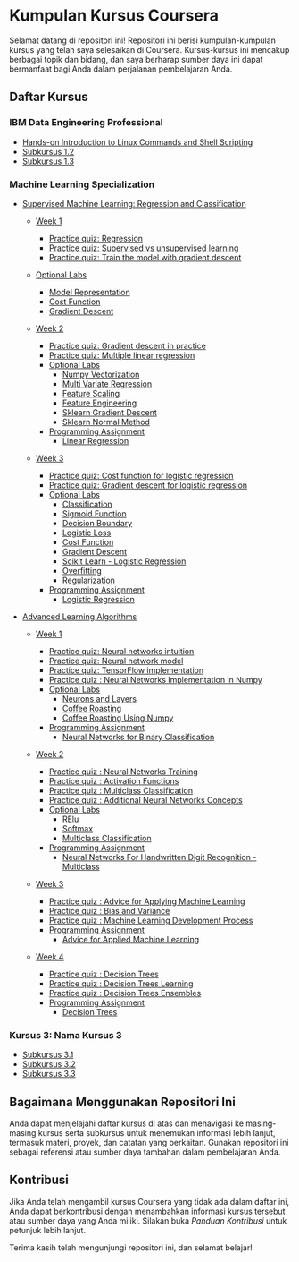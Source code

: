 # Kumpulan Kursus Coursera

Selamat datang di repositori ini! Repositori ini berisi kumpulan-kumpulan kursus yang telah saya selesaikan di Coursera. Kursus-kursus ini mencakup berbagai topik dan bidang, dan saya berharap sumber daya ini dapat bermanfaat bagi Anda dalam perjalanan pembelajaran Anda.

## Daftar Kursus

### IBM Data Engineering Professional
- [Hands-on Introduction to Linux Commands and Shell Scripting](https://github.com/rzladitya/Coursera/tree/07376f501431363556d1ce74761c909375ba28b4/IBM%20Data%20Engineering%20Professional/hands-on-introduction-to-linux-commands-and-shell-scripting)
- [Subkursus 1.2](link_ke_subkursus1.2)
- [Subkursus 1.3](link_ke_subkursus1.3)

### Machine Learning Specialization
- [Supervised Machine Learning: Regression and Classification](https://www.coursera.org/learn/machine-learning?specialization=machine-learning-introduction)
  - [Week 1](https://github.com/rzladitya/Coursera/tree/dff4063e201eb40d96bc89575f8a864248ddfc8d/Machine-Learning-Specialization-Coursera/C1%20-%20Supervised%20Machine%20Learning%20-%20Regression%20and%20Classification/week1)
    - [Practice quiz: Regression](https://github.com/rzladitya/Coursera/tree/32d79317343e7747ed0262e1e369deaf88fa7819/Machine-Learning-Specialization-Coursera/C1%20-%20Supervised%20Machine%20Learning%20-%20Regression%20and%20Classification/week1/Practice%20quiz%20-%20Regression)
    - [Practice quiz: Supervised vs unsupervised learning](https://github.com/rzladitya/Coursera/tree/dff4063e201eb40d96bc89575f8a864248ddfc8d/Machine-Learning-Specialization-Coursera/C1%20-%20Supervised%20Machine%20Learning%20-%20Regression%20and%20Classification/week1/Practice%20quiz%20-%20Supervised%20vs%20unsupervised%20learning)
    - [Practice quiz: Train the model with gradient descent](https://github.com/rzladitya/Coursera/tree/dff4063e201eb40d96bc89575f8a864248ddfc8d/Machine-Learning-Specialization-Coursera/C1%20-%20Supervised%20Machine%20Learning%20-%20Regression%20and%20Classification/week1/Practice%20quiz%20-%20Train%20the%20model%20with%20gradient%20descent)
  - [Optional Labs](https://github.com/rzladitya/Coursera/tree/dff4063e201eb40d96bc89575f8a864248ddfc8d/Machine-Learning-Specialization-Coursera/C1%20-%20Supervised%20Machine%20Learning%20-%20Regression%20and%20Classification/week1/Optional%20Labs)
    - [Model Representation](https://github.com/rzladitya/Coursera/blob/dff4063e201eb40d96bc89575f8a864248ddfc8d/Machine-Learning-Specialization-Coursera/C1%20-%20Supervised%20Machine%20Learning%20-%20Regression%20and%20Classification/week1/Optional%20Labs/C1_W1_Lab03_Model_Representation_Soln.ipynb)
    - [Cost Function](https://github.com/rzladitya/Coursera/blob/dff4063e201eb40d96bc89575f8a864248ddfc8d/Machine-Learning-Specialization-Coursera/C1%20-%20Supervised%20Machine%20Learning%20-%20Regression%20and%20Classification/week1/Optional%20Labs/C1_W1_Lab04_Cost_function_Soln.ipynb)
    - [Gradient Descent](https://github.com/rzladitya/Coursera/blob/dff4063e201eb40d96bc89575f8a864248ddfc8d/Machine-Learning-Specialization-Coursera/C1%20-%20Supervised%20Machine%20Learning%20-%20Regression%20and%20Classification/week1/Optional%20Labs/C1_W1_Lab05_Gradient_Descent_Soln.ipynb)
   
  - [Week 2](https://github.com/rzladitya/Coursera/tree/c201028a244af9fe17ed1e5f9975f8251354e9c4/Machine-Learning-Specialization-Coursera/C1%20-%20Supervised%20Machine%20Learning%20-%20Regression%20and%20Classification/week2) 
  
      - [Practice quiz: Gradient descent in practice](https://github.com/rzladitya/Coursera/tree/c201028a244af9fe17ed1e5f9975f8251354e9c4/Machine-Learning-Specialization-Coursera/C1%20-%20Supervised%20Machine%20Learning%20-%20Regression%20and%20Classification/week2/Practice%20quiz%20-%20Gradient%20descent%20in%20practice)
      - [Practice quiz: Multiple linear regression](https://github.com/rzladitya/Coursera/tree/c201028a244af9fe17ed1e5f9975f8251354e9c4/Machine-Learning-Specialization-Coursera/C1%20-%20Supervised%20Machine%20Learning%20-%20Regression%20and%20Classification/week2/Practice%20quiz%20-%20Multiple%20linear%20regression)
      - [Optional Labs](https://github.com/rzladitya/Coursera/tree/c201028a244af9fe17ed1e5f9975f8251354e9c4/Machine-Learning-Specialization-Coursera/C1%20-%20Supervised%20Machine%20Learning%20-%20Regression%20and%20Classification/week2/Optional%20Labs)
        - [Numpy Vectorization](https://github.com/rzladitya/Coursera/blob/c201028a244af9fe17ed1e5f9975f8251354e9c4/Machine-Learning-Specialization-Coursera/C1%20-%20Supervised%20Machine%20Learning%20-%20Regression%20and%20Classification/week2/Optional%20Labs/C1_W2_Lab01_Python_Numpy_Vectorization_Soln.ipynb)
        - [Multi Variate Regression](https://github.com/rzladitya/Coursera/blob/c201028a244af9fe17ed1e5f9975f8251354e9c4/Machine-Learning-Specialization-Coursera/C1%20-%20Supervised%20Machine%20Learning%20-%20Regression%20and%20Classification/week2/Optional%20Labs/C1_W2_Lab02_Multiple_Variable_Soln.ipynb)
        - [Feature Scaling](https://github.com/rzladitya/Coursera/blob/c201028a244af9fe17ed1e5f9975f8251354e9c4/Machine-Learning-Specialization-Coursera/C1%20-%20Supervised%20Machine%20Learning%20-%20Regression%20and%20Classification/week2/Optional%20Labs/C1_W2_Lab03_Feature_Scaling_and_Learning_Rate_Soln.ipynb)
        - [Feature Engineering](https://github.com/rzladitya/Coursera/blob/c201028a244af9fe17ed1e5f9975f8251354e9c4/Machine-Learning-Specialization-Coursera/C1%20-%20Supervised%20Machine%20Learning%20-%20Regression%20and%20Classification/week2/Optional%20Labs/C1_W2_Lab04_FeatEng_PolyReg_Soln.ipynb)
        - [Sklearn Gradient Descent](https://github.com/rzladitya/Coursera/blob/c201028a244af9fe17ed1e5f9975f8251354e9c4/Machine-Learning-Specialization-Coursera/C1%20-%20Supervised%20Machine%20Learning%20-%20Regression%20and%20Classification/week2/Optional%20Labs/C1_W2_Lab05_Sklearn_GD_Soln.ipynb)
        - [Sklearn Normal Method](https://github.com/rzladitya/Coursera/blob/c201028a244af9fe17ed1e5f9975f8251354e9c4/Machine-Learning-Specialization-Coursera/C1%20-%20Supervised%20Machine%20Learning%20-%20Regression%20and%20Classification/week2/Optional%20Labs/C1_W2_Lab06_Sklearn_Normal_Soln.ipynb)
      - [Programming Assignment](https://github.com/rzladitya/Coursera/tree/c201028a244af9fe17ed1e5f9975f8251354e9c4/Machine-Learning-Specialization-Coursera/C1%20-%20Supervised%20Machine%20Learning%20-%20Regression%20and%20Classification/week2/C1W2A1)
        - [Linear Regression](https://github.com/rzladitya/Coursera/blob/c201028a244af9fe17ed1e5f9975f8251354e9c4/Machine-Learning-Specialization-Coursera/C1%20-%20Supervised%20Machine%20Learning%20-%20Regression%20and%20Classification/week2/C1W2A1/C1_W2_Linear_Regression.ipynb)
       
  - [Week 3](https://github.com/rzladitya/Coursera/tree/b0438ddb33efa45af91bea83fd12f1d0e4dc1d3a/Machine-Learning-Specialization-Coursera/C1%20-%20Supervised%20Machine%20Learning%20-%20Regression%20and%20Classification/week3)
  
      - [Practice quiz: Cost function for logistic regression](https://github.com/rzladitya/Coursera/tree/b0438ddb33efa45af91bea83fd12f1d0e4dc1d3a/Machine-Learning-Specialization-Coursera/C1%20-%20Supervised%20Machine%20Learning%20-%20Regression%20and%20Classification/week3/Practice%20quiz%20-%20Cost%20function%20for%20logistic%20regression)
      - [Practice quiz: Gradient descent for logistic regression](https://github.com/rzladitya/Coursera/tree/b0438ddb33efa45af91bea83fd12f1d0e4dc1d3a/Machine-Learning-Specialization-Coursera/C1%20-%20Supervised%20Machine%20Learning%20-%20Regression%20and%20Classification/week3/Practice%20quiz%20-%20Gradient%20descent%20for%20logistic%20regression)
      - [Optional Labs](https://github.com/rzladitya/Coursera/tree/b0438ddb33efa45af91bea83fd12f1d0e4dc1d3a/Machine-Learning-Specialization-Coursera/C1%20-%20Supervised%20Machine%20Learning%20-%20Regression%20and%20Classification/week3/Optional%20Labs)
          - [Classification](https://github.com/rzladitya/Coursera/blob/b0438ddb33efa45af91bea83fd12f1d0e4dc1d3a/Machine-Learning-Specialization-Coursera/C1%20-%20Supervised%20Machine%20Learning%20-%20Regression%20and%20Classification/week3/Optional%20Labs/C1_W3_Lab01_Classification_Soln.ipynb)
          - [Sigmoid Function](https://github.com/rzladitya/Coursera/blob/b0438ddb33efa45af91bea83fd12f1d0e4dc1d3a/Machine-Learning-Specialization-Coursera/C1%20-%20Supervised%20Machine%20Learning%20-%20Regression%20and%20Classification/week3/Optional%20Labs/C1_W3_Lab02_Sigmoid_function_Soln.ipynb)
          - [Decision Boundary](https://github.com/rzladitya/Coursera/blob/b0438ddb33efa45af91bea83fd12f1d0e4dc1d3a/Machine-Learning-Specialization-Coursera/C1%20-%20Supervised%20Machine%20Learning%20-%20Regression%20and%20Classification/week3/Optional%20Labs/C1_W3_Lab03_Decision_Boundary_Soln.ipynb)
          - [Logistic Loss](https://github.com/rzladitya/Coursera/blob/b0438ddb33efa45af91bea83fd12f1d0e4dc1d3a/Machine-Learning-Specialization-Coursera/C1%20-%20Supervised%20Machine%20Learning%20-%20Regression%20and%20Classification/week3/Optional%20Labs/C1_W3_Lab04_LogisticLoss_Soln.ipynb)
          - [Cost Function](https://github.com/rzladitya/Coursera/blob/b0438ddb33efa45af91bea83fd12f1d0e4dc1d3a/Machine-Learning-Specialization-Coursera/C1%20-%20Supervised%20Machine%20Learning%20-%20Regression%20and%20Classification/week3/Optional%20Labs/C1_W3_Lab05_Cost_Function_Soln.ipynb)
          - [Gradient Descent](https://github.com/rzladitya/Coursera/blob/b0438ddb33efa45af91bea83fd12f1d0e4dc1d3a/Machine-Learning-Specialization-Coursera/C1%20-%20Supervised%20Machine%20Learning%20-%20Regression%20and%20Classification/week3/Optional%20Labs/C1_W3_Lab06_Gradient_Descent_Soln.ipynb)
          - [Scikit Learn - Logistic Regression](https://github.com/rzladitya/Coursera/blob/b0438ddb33efa45af91bea83fd12f1d0e4dc1d3a/Machine-Learning-Specialization-Coursera/C1%20-%20Supervised%20Machine%20Learning%20-%20Regression%20and%20Classification/week3/Optional%20Labs/C1_W3_Lab07_Scikit_Learn_Soln.ipynb)
          - [Overfitting](https://github.com/rzladitya/Coursera/blob/b0438ddb33efa45af91bea83fd12f1d0e4dc1d3a/Machine-Learning-Specialization-Coursera/C1%20-%20Supervised%20Machine%20Learning%20-%20Regression%20and%20Classification/week3/Optional%20Labs/C1_W3_Lab08_Overfitting_Soln.ipynb)
          - [Regularization](https://github.com/rzladitya/Coursera/blob/b0438ddb33efa45af91bea83fd12f1d0e4dc1d3a/Machine-Learning-Specialization-Coursera/C1%20-%20Supervised%20Machine%20Learning%20-%20Regression%20and%20Classification/week3/Optional%20Labs/C1_W3_Lab09_Regularization_Soln.ipynb)
      - [Programming Assignment](https://github.com/rzladitya/Coursera/tree/b0438ddb33efa45af91bea83fd12f1d0e4dc1d3a/Machine-Learning-Specialization-Coursera/C1%20-%20Supervised%20Machine%20Learning%20-%20Regression%20and%20Classification/week3/C1W3A1)
        - [Logistic Regression](https://github.com/rzladitya/Coursera/blob/b0438ddb33efa45af91bea83fd12f1d0e4dc1d3a/Machine-Learning-Specialization-Coursera/C1%20-%20Supervised%20Machine%20Learning%20-%20Regression%20and%20Classification/week3/C1W3A1/C1_W3_Logistic_Regression.ipynb)

          
- [Advanced Learning Algorithms](https://www.coursera.org/learn/advanced-learning-algorithms?specialization=machine-learning-introduction)
  - [Week 1](https://github.com/rzladitya/Coursera/tree/63c218feba9c68c5f0848764aa89c0d57fe5a904/Machine-Learning-Specialization-Coursera/C2%20-%20Advanced%20Learning%20Algorithms/week1)
    - [Practice quiz: Neural networks intuition](https://github.com/rzladitya/Coursera/tree/63c218feba9c68c5f0848764aa89c0d57fe5a904/Machine-Learning-Specialization-Coursera/C2%20-%20Advanced%20Learning%20Algorithms/week1/Practice%20quiz%20-%20Neural%20networks%20intuition)
    - [Practice quiz: Neural network model](https://github.com/rzladitya/Coursera/tree/63c218feba9c68c5f0848764aa89c0d57fe5a904/Machine-Learning-Specialization-Coursera/C2%20-%20Advanced%20Learning%20Algorithms/week1/Practice%20quiz%20-%20Neural%20network%20model)
    - [Practice quiz: TensorFlow implementation](https://github.com/rzladitya/Coursera/tree/63c218feba9c68c5f0848764aa89c0d57fe5a904/Machine-Learning-Specialization-Coursera/C2%20-%20Advanced%20Learning%20Algorithms/week1/Practice%20quiz%20-%20TensorFlow%20implementation)
    - [Practice quiz : Neural Networks Implementation in Numpy](https://github.com/rzladitya/Coursera/tree/63c218feba9c68c5f0848764aa89c0d57fe5a904/Machine-Learning-Specialization-Coursera/C2%20-%20Advanced%20Learning%20Algorithms/week1/Practice-Quiz-Neural-Networks-Implementation-in-python)
    - [Optional Labs](https://github.com/rzladitya/Coursera/tree/63c218feba9c68c5f0848764aa89c0d57fe5a904/Machine-Learning-Specialization-Coursera/C2%20-%20Advanced%20Learning%20Algorithms/week1/optional-labs)
      - [Neurons and Layers](https://github.com/rzladitya/Coursera/blob/63c218feba9c68c5f0848764aa89c0d57fe5a904/Machine-Learning-Specialization-Coursera/C2%20-%20Advanced%20Learning%20Algorithms/week1/optional-labs/C2_W1_Lab01_Neurons_and_Layers.ipynb)
      - [Coffee Roasting](https://github.com/rzladitya/Coursera/blob/63c218feba9c68c5f0848764aa89c0d57fe5a904/Machine-Learning-Specialization-Coursera/C2%20-%20Advanced%20Learning%20Algorithms/week1/optional-labs/C2_W1_Lab02_CoffeeRoasting_TF.ipynb)
      - [Coffee Roasting Using Numpy](https://github.com/rzladitya/Coursera/blob/63c218feba9c68c5f0848764aa89c0d57fe5a904/Machine-Learning-Specialization-Coursera/C2%20-%20Advanced%20Learning%20Algorithms/week1/optional-labs/C2_W1_Lab03_CoffeeRoasting_Numpy.ipynb)
    - [Programming Assignment](https://github.com/rzladitya/Coursera/tree/63c218feba9c68c5f0848764aa89c0d57fe5a904/Machine-Learning-Specialization-Coursera/C2%20-%20Advanced%20Learning%20Algorithms/week1/C2W1A1)
      - [Neural Networks for Binary Classification](https://github.com/rzladitya/Coursera/blob/63c218feba9c68c5f0848764aa89c0d57fe5a904/Machine-Learning-Specialization-Coursera/C2%20-%20Advanced%20Learning%20Algorithms/week1/C2W1A1/C2_W1_Assignment.ipynb)

  - [Week 2](https://github.com/rzladitya/Coursera/tree/01402c90d54a255f99a343fa4e14422ca9b008ff/Machine-Learning-Specialization-Coursera/C2%20-%20Advanced%20Learning%20Algorithms/week2)
      - [Practice quiz : Neural Networks Training](https://github.com/rzladitya/Coursera/tree/01402c90d54a255f99a343fa4e14422ca9b008ff/Machine-Learning-Specialization-Coursera/C2%20-%20Advanced%20Learning%20Algorithms/week2/Practice-Quiz-Neural-Network-Training)
      - [Practice quiz : Activation Functions](https://github.com/rzladitya/Coursera/tree/01402c90d54a255f99a343fa4e14422ca9b008ff/Machine-Learning-Specialization-Coursera/C2%20-%20Advanced%20Learning%20Algorithms/week2/Practice-Quiz-Activation-Functions)
      - [Practice quiz : Multiclass Classification](https://github.com/rzladitya/Coursera/tree/01402c90d54a255f99a343fa4e14422ca9b008ff/Machine-Learning-Specialization-Coursera/C2%20-%20Advanced%20Learning%20Algorithms/week2/Practice-quiz-Multiclass-Classification)
      - [Practice quiz : Additional Neural Networks Concepts](https://github.com/rzladitya/Coursera/tree/01402c90d54a255f99a343fa4e14422ca9b008ff/Machine-Learning-Specialization-Coursera/C2%20-%20Advanced%20Learning%20Algorithms/week2/Practice-Quiz-Additional-Neural-Network-Concepts)
      - [Optional Labs](https://github.com/rzladitya/Coursera/tree/01402c90d54a255f99a343fa4e14422ca9b008ff/Machine-Learning-Specialization-Coursera/C2%20-%20Advanced%20Learning%20Algorithms/week2/optional-labs)
          - [RElu](https://github.com/rzladitya/Coursera/blob/01402c90d54a255f99a343fa4e14422ca9b008ff/Machine-Learning-Specialization-Coursera/C2%20-%20Advanced%20Learning%20Algorithms/week2/optional-labs/C2_W2_Relu.ipynb)
          - [Softmax](https://github.com/rzladitya/Coursera/blob/01402c90d54a255f99a343fa4e14422ca9b008ff/Machine-Learning-Specialization-Coursera/C2%20-%20Advanced%20Learning%20Algorithms/week2/optional-labs/C2_W2_SoftMax.ipynb)
          - [Multiclass Classification](https://github.com/rzladitya/Coursera/blob/01402c90d54a255f99a343fa4e14422ca9b008ff/Machine-Learning-Specialization-Coursera/C2%20-%20Advanced%20Learning%20Algorithms/week2/optional-labs/C2_W2_Multiclass_TF.ipynb)
      - [Programming Assignment](https://github.com/rzladitya/Coursera/tree/01402c90d54a255f99a343fa4e14422ca9b008ff/Machine-Learning-Specialization-Coursera/C2%20-%20Advanced%20Learning%20Algorithms/week2/C2W2A1)
        - [Neural Networks For Handwritten Digit Recognition - Multiclass](https://github.com/rzladitya/Coursera/blob/01402c90d54a255f99a343fa4e14422ca9b008ff/Machine-Learning-Specialization-Coursera/C2%20-%20Advanced%20Learning%20Algorithms/week2/C2W2A1/C2_W2_Assignment.ipynb)
  
  - [Week 3](https://github.com/rzladitya/Coursera/tree/b0757627f1421b421c1305013d8a27eea60109c9/Machine-Learning-Specialization-Coursera/C2%20-%20Advanced%20Learning%20Algorithms/week3)
      - [Practice quiz : Advice for Applying Machine Learning](https://github.com/rzladitya/Coursera/tree/b0757627f1421b421c1305013d8a27eea60109c9/Machine-Learning-Specialization-Coursera/C2%20-%20Advanced%20Learning%20Algorithms/week3/Practice-Quiz-Advice-for-applying-machine-learning)    
      - [Practice quiz : Bias and Variance](https://github.com/rzladitya/Coursera/tree/b0757627f1421b421c1305013d8a27eea60109c9/Machine-Learning-Specialization-Coursera/C2%20-%20Advanced%20Learning%20Algorithms/week3/practice-quiz-bias-and-variance)
      - [Practice quiz : Machine Learning Development Process](https://github.com/rzladitya/Coursera/tree/b0757627f1421b421c1305013d8a27eea60109c9/Machine-Learning-Specialization-Coursera/C2%20-%20Advanced%20Learning%20Algorithms/week3/practice-quiz-machine-learning-development-process)
      - [Programming Assignment](https://github.com/rzladitya/Coursera/tree/b0757627f1421b421c1305013d8a27eea60109c9/Machine-Learning-Specialization-Coursera/C2%20-%20Advanced%20Learning%20Algorithms/week3/C2W3A1)
          - [Advice for Applied Machine Learning](https://github.com/rzladitya/Coursera/blob/b0757627f1421b421c1305013d8a27eea60109c9/Machine-Learning-Specialization-Coursera/C2%20-%20Advanced%20Learning%20Algorithms/week3/C2W3A1/C2_W3_Assignment.ipynb)
  
  - [Week 4]()
      - [Practice quiz : Decision Trees]()
      - [Practice quiz : Decision Trees Learning]()
      - [Practice quiz : Decision Trees Ensembles]()
      - [Programming Assignment]()
          - [Decision Trees]()
  
### Kursus 3: Nama Kursus 3
- [Subkursus 3.1](link_ke_subkursus3.1)
- [Subkursus 3.2](link_ke_subkursus3.2)
- [Subkursus 3.3](link_ke_subkursus3.3)

## Bagaimana Menggunakan Repositori Ini

Anda dapat menjelajahi daftar kursus di atas dan menavigasi ke masing-masing kursus serta subkursus untuk menemukan informasi lebih lanjut, termasuk materi, proyek, dan catatan yang berkaitan. Gunakan repositori ini sebagai referensi atau sumber daya tambahan dalam pembelajaran Anda.

## Kontribusi

Jika Anda telah mengambil kursus Coursera yang tidak ada dalam daftar ini, Anda dapat berkontribusi dengan menambahkan informasi kursus tersebut atau sumber daya yang Anda miliki. Silakan buka _Panduan Kontribusi_ untuk petunjuk lebih lanjut.

Terima kasih telah mengunjungi repositori ini, dan selamat belajar!

